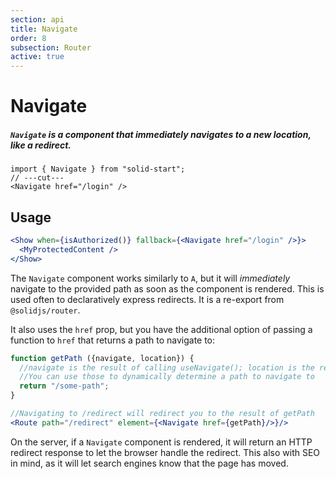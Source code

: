 ```yaml
---
section: api
title: Navigate
order: 8
subsection: Router
active: true
---
```


# Navigate

##### `Navigate` is a component that immediately navigates to a new location, like a redirect.

<div class="text-lg">

```tsx twoslash
import { Navigate } from "solid-start";
// ---cut---
<Navigate href="/login" />
```

</div>

<table-of-contents></table-of-contents>

## Usage

```jsx
<Show when={isAuthorized()} fallback={<Navigate href="/login" />}>
  <MyProtectedContent />
</Show>
```

The `Navigate` component  works similarly to `A`, but it will _immediately_ navigate to the provided path as soon as the component is rendered. This is used often to declaratively express redirects. It is a re-export from `@solidjs/router`.

It also uses the `href` prop, but you have the additional option of passing a function to `href` that returns a path to navigate to:

```jsx
function getPath ({navigate, location}) {
  //navigate is the result of calling useNavigate(); location is the result of calling useLocation(). 
  //You can use those to dynamically determine a path to navigate to
  return "/some-path";
}

//Navigating to /redirect will redirect you to the result of getPath
<Route path="/redirect" element={<Navigate href={getPath}/>}/>
```

On the server, if a `Navigate` component is rendered, it will return an HTTP redirect response to let the browser handle the redirect. This also with SEO in mind, as it will let search engines know that the page has moved.

